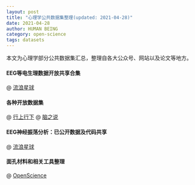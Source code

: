 ```yaml
---
layout: post
title: "心理学公共数据集整理(updated: 2021-04-28)"
date: 2021-04-28
author: HUMAN BEING
category: open-science 
tags: datasets 
---
```

本文为心理学部分公共数据集汇总，整理自各大公众号、网站以及论文等地方。

#### EEG等电生理数据开放共享合集
@ [流浪星球](https://mp.weixin.qq.com/s/tEJAOWxmMw_aix9KRRFhBQ)

#### 各种开放数据集
@ [行上行下](https://mp.weixin.qq.com/s/AhoOr-35l9XTsa-Om4ae9Q)
@ [脑之说](https://mp.weixin.qq.com/s/h3_Hc_maeooE3fAeT1cPYQ)

#### EEG神经振荡分析：已公开数据及代码共享
@ [流浪星球](https://mp.weixin.qq.com/s/_5TuTeVf3XgqQ1nKU6gDnw)


#### 面孔材料和相关工具整理
@ [OpenScience](https://mp.weixin.qq.com/s/n0suAqLt-0A1eosqTShdWA)
